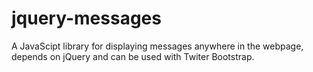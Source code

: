 jquery-messages
===============

A JavaScipt library for displaying messages anywhere in the webpage, depends on jQuery and can be used with Twiter Bootstrap.
